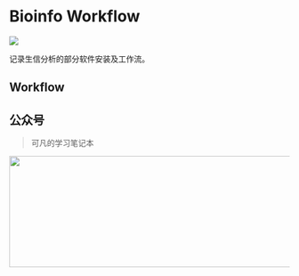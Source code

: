 # Bioinfo Workflow

<a href="https://hits.seeyoufarm.com"><img src="https://hits.seeyoufarm.com/api/count/incr/badge.svg?url=https%3A%2F%2Fgithub.com%2Fkefanlee%2F&count_bg=%2379C83D&title_bg=%23555555&icon=&icon_color=%23E7E7E7&title=%E8%AE%BF%E9%97%AE%E9%87%8F&edge_flat=false"/></a>

记录生信分析的部分软件安装及工作流。

## Workflow


## 公众号
> 可凡的学习笔记本

<img src="./assets/img/wxpublic.png" width="800" height="200" />